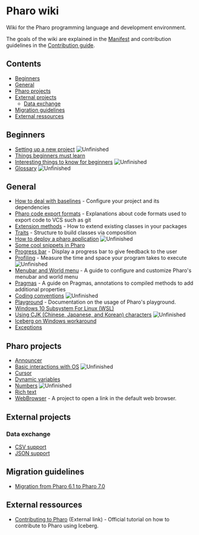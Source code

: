 # Pharo wiki

Wiki for the Pharo programming language and development environment.

The goals of the wiki are explained in the [Manifest](MANIFEST.md) and contribution guidelines in the [Contribution guide](CONTRIBUTION.md).

## Contents
- [Beginners](#beginners)
- [General](#general)
- [Pharo projects](#pharo-projects)
- [External projects](#external-projects)
  * [Data exchange](#data-exchange)
- [Migration guidelines](#migration-guidelines)
- [External ressources](#external-ressources)

## Beginners

- [Setting up a new project](General/SettingUpANewProject.md) ![Unfinished](https://img.shields.io/badge/Progress-Unfinished-yellow.svg?style=flat)
- [Things beginners must learn](General/MustKnowForBeginners.md)
- [Interesting things to know for beginners](General/InterestingsToKnowForBeginners.md) ![Unfinished](https://img.shields.io/badge/Progress-Unfinished-yellow.svg?style=flat)
- [Glossary](General/Glossary.md) ![Unfinished](https://img.shields.io/badge/Progress-Unfinished-yellow.svg?style=flat)

## General

- [How to deal with baselines](General/Baselines.md) - Configure your project and its dependencies
- [Pharo code export formats](General/ExportFormats.md) - Explanations about code formats used to export code to VCS such as git
- [Extension methods](General/Extensions.md) - How to extend existing classes in your packages
- [Traits](General/Traits.md) - Structure to build classes via composition
- [How to deploy a pharo application](General/DeployYourPharoApplication.md) ![Unfinished](https://img.shields.io/badge/Progress-Unfinished-yellow.svg?style=flat)
- [Some cool snippets in Pharo](General/CoolSnippets.md)
- [Progress bar](General/ProgressBar.md) - Display a progress bar to give feedback to the user
- [Profiling](General/Profiling.md) - Measure the time and space your program takes to execute ![Unfinished](https://img.shields.io/badge/Progress-Unfinished-yellow.svg?style=flat)
- [Menubar and World menu](General/MenuBar.md) - A guide to configure and customize Pharo's menubar and world menu
- [Pragmas](General/Pragmas.md) - A guide on Pragmas, annotations to compiled methods to add additional properties
- [Coding conventions](General/CodingConventions.md) ![Unfinished](https://img.shields.io/badge/Progress-Unfinished-yellow.svg?style=flat)
- [Playground](General/Playground.md) - Documentation on the usage of Pharo's playground.
- [Windows 10 Subsystem For Linux (WSL)](General/Windows10SubsystemForLinux.md)
- [Using CJK (Chinese, Japanese, and Korean) characters](General/CJKCharacter.md) ![Unfinished](https://img.shields.io/badge/Progress-Unfinished-yellow.svg?style=flat)
- [Iceberg on Windows workaround](General/IcebergOnWindows.md)
- [Exceptions](General/Exceptions.md)

## Pharo projects

<!-- - [How to deal with files](PharoProjects/Files.md) ![TODO](https://img.shields.io/badge/Progress-TODO-red.svg?style=flat) -->
<!-- - [Objects serialization](PharoProjects/ObjectsSerialization.md) - Lists possibilities to serialize your objects on disk. ![TODO](https://img.shields.io/badge/Progress-TODO-red.svg?style=flat) -->
- [Announcer](PharoProjects/Announcer.md)
- [Basic interactions with OS](PharoProjects/OS.md) ![Unfinished](https://img.shields.io/badge/Progress-Unfinished-yellow.svg?style=flat)
- [Cursor](PharoProjects/Cursor.md)
- [Dynamic variables](PharoProjects/DynamicVariables.md)
- [Numbers](PharoProjects/Numbers.md) ![Unfinished](https://img.shields.io/badge/Progress-Unfinished-yellow.svg?style=flat)
- [Rich text](PharoProjects/RichText.md)
- [WebBrowser](PharoProjects/WebBrowser.md) - A project to open a link in the default web browser.<!-- - [Metalinks](PharoProjects/Metalinks.md) ![TODO](https://img.shields.io/badge/Progress-TODO-red.svg?style=flat) -->



## External projects
### Data exchange
- [CSV support](ExternalProjects/Export/CSV.md)
- [JSON support](ExternalProjects/Export/JSON.md)
<!--
- [XML support](ExternalProjects/Export/XML.md) ![TODO](https://img.shields.io/badge/Progress-TODO-red.svg?style=flat)
- [HTML support](ExternalProjects/Export/HTML.md) ![TODO](https://img.shields.io/badge/Progress-TODO-red.svg?style=flat)
- [Arff support](ExternalProjects/Export/Arff.md) - Arff is a format defined by [Weka](http://www.cs.waikato.ac.nz/ml/weka/) to be used for data importation. ![TODO](https://img.shields.io/badge/Progress-TODO-red.svg?style=flat)
-->

<!--
### Data structures
- [DataFrame](ExternalProjects/DataStructures/DataFrame.md) ![TODO](https://img.shields.io/badge/Progress-TODO-red.svg?style=flat)
-->

## Migration guidelines
- [Migration from Pharo 6.1 to Pharo 7.0](Migration/MigrationToPharo7.md)

## External ressources
- [Contributing to Pharo](https://github.com/pharo-project/pharo/wiki/Contribute-a-fix-to-Pharo) (External link) - Official tutorial on how to contribute to Pharo using Iceberg.

<!---
Badges:
* ![TODO](https://img.shields.io/badge/Progress-TODO-red.svg?style=flat)
* ![Unfinished](https://img.shields.io/badge/Progress-Unfinished-yellow.svg?style=flat)
* ![Review](https://img.shields.io/badge/Progress-Review-blue.svg?style=flat)

-->
